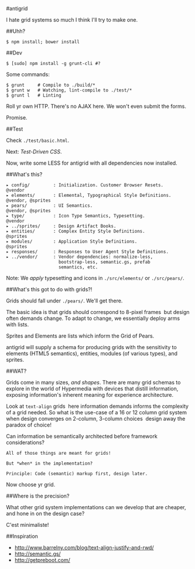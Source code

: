 #antigrid

I hate grid systems so much I think I'll try to make one.

##Uhh?

    $ npm install; bower install
    
##Dev

    $ [sudo] npm install -g grunt-cli #?

Some commands:

    $ grunt     # Compile to ./build/*
    $ grunt w   # Watching, lint-compile to ./test/*
    $ grunt l   # Linting

Roll yr own HTTP. There's no AJAX here. We won't even submit the forms.

Promise.

##Test

Check ``./test/basic.html``.

Next: *Test-Driven CSS*.

Now, write some LESS for antigrid with all dependencies now installed.

##What's this?

    ▸ config/         : Initialization. Customer Browser Resets.    @vendor
    ▸ elements/       : Elemental, Typographical Style Definitions. @vendor, @sprites
    ▸ pears/          : UI Semantics.                               @vendor, @sprites
    ▸ type/           : Icon Type Semantics, Typesetting.           @vendor
    ▸ ../sprites/     : Design Artifact Books.
    ▸ entities/       : Complex Entity Style Definitions.           @sprites
    ▸ modules/        : Application Style Definitions.              @sprites
    ▸ responses/      : Responses to User Agent Style Definitions.
    ▸ ../vendor/      : Vendor dependencies: normalize-less,
                        bootstrap-less, semantic.gs, prefab
                        semantics, etc.

Note: We *apply* typesetting and icons in ``./src/elements/`` or ``./src/pears/``.

##What's this got to do with grids?!

Grids should fall under ``./pears/``. We'll get there.

The basic idea is that grids should correspond to 8-pixel frames ­ but design
often demands change. To adapt to change, we essentially deploy arms with
lists.

Sprites and Elements are lists which inform the Grid of Pears.

antigrid will supply a schema for producing grids with the sensitivity to
elements (HTML5 semantics), entities, modules (of various types), and sprites.

##WAT?

Grids come in many sizes, *and shapes*. There are many grid schemas to explore
in the world of Hypermedia with devices that distill information, exposing
information's inherent meaning for experience architecture.

Look at ``text-align`` grids ­ here information demands informs the complexity
of a grid needed. So what is the use-case of a 16 or 12 column grid system when
design converges on 2-column, 3-column choices ­ design away the paradox of
choice!

Can information be semantically architected before framework considerations? ­ 

    All of those things are meant for grids!

    But *when* in the implementation?

    Principle: Code (semantic) markup first, design later.

Now choose yr grid.

##Where is the precision?

What other grid system implementations can we develop that are cheaper,
and hone in on the design case? ­

C'est minimaliste!

##Inspiration

* http://www.barrelny.com/blog/text-align-justify-and-rwd/
* http://semantic.gs/
* http://getpreboot.com/
